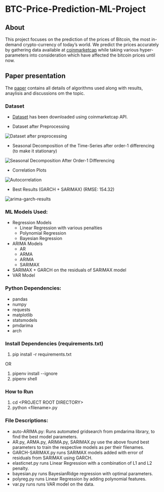 # BTC-Price-Prediction-ML-Project

## About
This project focuses on the prediction of the prices of Bitcoin, the most in-demand crypto-currency of today’s world. We predict the prices accurately by gathering data available at [coinmarketcap](https://web-api.coinmarketcap.com/v1/cryptocurrency/ohlcv/historical?convert=USD&slug=bitcoin&time_end=1601510400&time_start=1367107200) while taking various hyper-parameters into consideration which have affected the bitcoin prices until now. 

## Paper presentation
The [paper](9.pdf) contains all details of algorithms used along with results, anaylisis and discussions om the topic.

### Dataset
* [Dataset](https://web-api.coinmarketcap.com/v1/cryptocurrency/ohlcv/historical?convert=USD&slug=bitcoin&time_end=1601510400&time_start=1367107200) has been downloaded using coinmarketcap API.

* Dataset after Preprocessing

![Dataset after preprocessing](imgs/df.png)

* Seasonal Decomposition of the Time-Series after order-1 differencing (to make it stationary)

![Seasonal Decomposition After Order-1 Differencing](imgs/seas-decomp.png)

* Correlation Plots 

![Autocorrelation](imgs/corr.png)

* Best Results (GARCH + SARIMAX) (RMSE: 154.32)

![arima-garch-results](imgs/garch-sarimax.png)



### ML Models Used:
* Regression Models
  * Linear Regression with various penalties
  * Polynomial Regression
  * Bayesian Regression 
* ARIMA Models
  * AR
  * ARMA
  * ARIMA
  * SARIMAX
* SARIMAX + GARCH on the residuals of SARIMAX model
* VAR Model

### Python Dependencies:
* pandas
* numpy
* requests
* matplotlib
* statsmodels
* pmdarima
* arch

### Install Dependencies (requirements.txt)
1. pip install -r requirements.txt

OR

1. pipenv install --ignore
2. pipenv shell

### How to Run
1. cd \<PROJECT ROOT DIRECTORY\>
2. python \<filename\>.py

### File Descriptions:
* auto-ARIMA.py: Runs automated gridsearch from pmdarima library, to find the best model parameters.
* AR.py, ARMA.py, ARIMA.py, SARIMAX.py use the above found best parameters to train the respective models as per their filenames.
* GARCH-SARIMAX.py runs SARIMAX models added with error of residuals from SARIMAX using GARCH.
* elasticnet.py runs Linear Regression with a combination of L1 and L2 penalty.
* bayesian.py runs BayesianRidge regression with optimal parameters.
* polyreg.py runs Linear Regression by adding polynomial features.
* var.py runs runs VAR model on the data.
